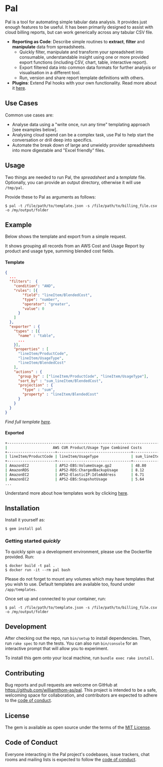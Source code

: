 Pal
===

Pal is a tool for automating simple tabular data analysis. It provides just enough features to be useful.
It has been primarily designed to assist with cloud billing reports, but can work generically across any tabular CSV file.
- **Reporting as Code**: Describe simple routines to **extract**, **filter** and **manipulate** data from spreadsheets.
  - Quickly filter, manipulate and transform your spreadsheet into consumable, understandable insight using one or more provided export functions (including CSV, chart, table, interactive report). 
  - Export filtered data into common data formats for further analysis or visualisation in a different tool.
  - Run, version and share report template definitions with others.
- **Plugins**: Extend Pal hooks with your own functionality. Read more about it [here](plugins/PLUGINS.md).

## Use Cases

Common use cases are:
- Analyse data using a "write once, run any time" templating approach [see examples below].
- Analysing cloud spend can be a complex task, use Pal to help start the conversation or drill deep into specifics.
- Automate the break down of large and unwieldy provider spreadsheets into more digestable and "Excel friendly" files.

## Usage

Two things are needed to run Pal, the *spreadsheet* and a *template* file. Optionally, you can provide an output directory, otherwise it will use ``/tmp/pal``.

Provide these to Pal as arguments as follows: 

    $ pal -t /file/path/to/template.json -s /file/path/to/billing_file.csv -o /my/output/folder

## Example

Below shows the template and export from a simple request. 

It shows grouping all records from an AWS Cost and Usage Report by product and usage type, summing blended cost fields.

#### Template
```json
{
  ...
  "filters":  {
    "condition": "AND",
    "rules": [{
        "field": "lineItem/BlendedCost",
        "type": "number",
        "operator": "greater",
        "value": 0
      }
    ]
  },
  "exporter" : {
    "types" : [{
      "name" : "table",
      ...
    }],
    "properties" : [
      "lineItem/ProductCode",
      "lineItem/UsageType",
      "lineItem/BlendedCost"
    ],
    "actions" : {
      "group_by" : ["lineItem/ProductCode", "lineItem/UsageType"],
      "sort_by" : "sum_lineItem/BlendedCost",
      "projection" : {
        "type" : "sum",
        "property" : "lineItem/BlendedCost"
      }
    }
  }
}
```
*Find full template [here](templates/aws/global_resource_and_usage_type_costs.json)*.

#### Exported
```bash
+------------------------------------------------------------------------------------+
|                     AWS CUR Product/Usage Type Combined Costs                      |
+----------------------+----------------------------------+--------------------------+
| lineItem/ProductCode | lineItem/UsageType               | sum_lineItem/BlendedCost |
+----------------------+----------------------------------+--------------------------+
| AmazonEC2            | APS2-EBS:VolumeUsage.gp2         | 48.80                    |
| AmazonRDS            | APS2-RDS:ChargedBackupUsage      | 8.12                     |
| AmazonEC2            | APS2-ElasticIP:IdleAddress       | 6.71                     |
| AmazonEC2            | APS2-EBS:SnapshotUsage           | 5.64                     |
...
```

Understand more about how templates work by clicking [here](templates/DOCUMENTATION.md).

## Installation

Install it yourself as:

    $ gem install pal

### Getting started *quickly*
To quickly spin up a development environment, please use the Dockerfile provided. Run:

    $ docker build -t pal .
    $ docker run -it --rm pal bash

Please do not forget to mount any volumes which may have templates that you wish to use. Default templates are available too, found under `/app/templates`.

Once set up and connected to your container, run:

    $ pal -t /file/path/to/template.json -s /file/path/to/billing_file.csv -o /my/output/folder
  
## Development

After checking out the repo, run `bin/setup` to install dependencies. Then, run `rake spec` to run the tests. You can also run `bin/console` for an interactive prompt that will allow you to experiment.

To install this gem onto your local machine, run `bundle exec rake install`.

## Contributing

Bug reports and pull requests are welcome on GitHub at https://github.com/williamthom-as/pal. This project is intended to be a safe, welcoming space for collaboration, and contributors are expected to adhere to the [code of conduct](https://github.com/[USERNAME]/pal/blob/master/CODE_OF_CONDUCT.md).

## License

The gem is available as open source under the terms of the [MIT License](https://opensource.org/licenses/MIT).

## Code of Conduct

Everyone interacting in the Pal project's codebases, issue trackers, chat rooms and mailing lists is expected to follow the [code of conduct](https://github.com/[USERNAME]/pal/blob/master/CODE_OF_CONDUCT.md).
